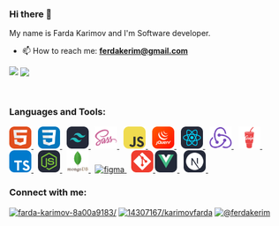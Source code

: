 ### Hi there 👋
My name is Farda Karimov and I'm Software developer.

- 📫 How to reach me: **ferdakerim@gmail.com**

<p><img align="left"
        src="https://github-readme-stats.vercel.app/api/top-langs/?username=KarimovFarda&layout=compact&theme=gotham&custom_title=Statistics&langs_count=8" />
</p>
<p>&nbsp;<img align="center"
        src="https://github-readme-stats.vercel.app/api?username=KarimovFarda&show_icons=true&hide_title=true&count_private=true&include_all_commits=true&count_private=true&theme=gotham"
        width="50%" /></p><br />


<h3 align="left">Languages and Tools:</h3>
<p align="left">
    <a href="https://www.w3.org/html/" target="_blank"> <img
            src="https://github.com/tandpfun/skill-icons/blob/main/icons/HTML.svg"
            alt="html5" width="40" height="40" /> </a> <span>&nbsp</span>
    <a href="https://www.w3schools.com/css/" target="_blank"> <img
            src="https://github.com/tandpfun/skill-icons/blob/main/icons/CSS.svg"
            alt="css3" width="40" height="40" /> </a> <span>&nbsp</span>
    <a href="https://tailwindcss.com/" target="_blank"> <img
            src="https://github.com/tandpfun/skill-icons/blob/main/icons/TailwindCSS-Dark.svg"
            alt="tailwind" width="40" height="40" /> </a> <span>&nbsp</span>
    <a href="https://sass-lang.com" target="_blank"> <img
            src="https://raw.githubusercontent.com/devicons/devicon/master/icons/sass/sass-original.svg" alt="sass"
            width="40" height="40" /> </a> <span>&nbsp</span>
    <a href="https://developer.mozilla.org/en-US/docs/Web/JavaScript" target="_blank"> <img
            src="https://github.com/tandpfun/skill-icons/blob/main/icons/JavaScript.svg"
            alt="javascript" width="40" height="40" /> </a> <span>&nbsp</span>
    <a href="https://developer.mozilla.org/en-US/docs/Web/JavaScript" target="_blank"> <img
            src="https://github.com/tandpfun/skill-icons/blob/main/icons/JQuery.svg"
            alt="javascript" width="40" height="40" /> </a> <span>&nbsp</span>
    <a href="https://reactjs.org/" target="_blank"> <img
            src="https://github.com/tandpfun/skill-icons/blob/main/icons/React-Dark.svg"
            alt="react" width="40" height="40" /> </a> <span>&nbsp</span>
    <a href="https://redux.js.org" target="_blank"> <img
            src="https://raw.githubusercontent.com/devicons/devicon/master/icons/redux/redux-original.svg" alt="redux"
            width="40" height="40" /> </a> <span>&nbsp</span>
    <a href="https://gulpjs.com" target="_blank"> <img
            src="https://raw.githubusercontent.com/devicons/devicon/master/icons/gulp/gulp-plain.svg" alt="gulp"
            width="40" height="40" /> </a> <span>&nbsp</span>
    <a href="https://www.typescriptlang.org/" target="_blank"> <img
            src="https://github.com/tandpfun/skill-icons/blob/main/icons/TypeScript.svg"
            alt="typescript" width="40" height="40" /> </a> <span>&nbsp</span>
    <a href="https://nodejs.org" target="_blank"> <img
            src="https://github.com/tandpfun/skill-icons/blob/main/icons/NodeJS-Dark.svg"
            alt="nodejs" width="40" height="40" /> </a> <span>&nbsp</span>
    <a href="https://www.mongodb.com/" target="_blank"> <img
            src="https://raw.githubusercontent.com/devicons/devicon/master/icons/mongodb/mongodb-original-wordmark.svg"
            alt="mongodb" width="40" height="40" /> </a> <span>&nbsp</span>
    <a href="https://www.figma.com/" target="_blank"> <img src="https://www.vectorlogo.zone/logos/figma/figma-icon.svg"
            alt="figma" width="40" height="40" /> </a> <span>&nbsp</span>
    <a href="https://git-scm.com/" target="_blank"> <img
            src="https://github.com/tandpfun/skill-icons/blob/main/icons/Git.svg" alt="git" width="40" height="40" /> </a>
   <a href="https://git-scm.com/" target="_blank"> <img
            src="https://github.com/tandpfun/skill-icons/blob/main/icons/VueJS-Dark.svg" alt="git" width="40" height="40" /> </a>
    <span>&nbsp</span>
      <a href="https://git-scm.com/" target="_blank"> <img
            src="https://github.com/tandpfun/skill-icons/blob/main/icons/NextJS-Dark.svg" alt="git" width="40" height="40" /> </a>
    <span>&nbsp</span>
</p>

<h3 align="left">Connect with me:</h3>
<p align="left">
    <a href="https://linkedin.com/in/farda-karimov-8a00a9183/" target="blank"><img align="center"
            src="https://raw.githubusercontent.com/rahuldkjain/github-profile-readme-generator/master/src/images/icons/Social/linked-in-alt.svg"
            alt="farda-karimov-8a00a9183/" height="30" width="40" /></a>
    <a href="https://stackoverflow.com/users/14307167/karimovfarda" target="blank"><img align="center"
            src="https://raw.githubusercontent.com/rahuldkjain/github-profile-readme-generator/master/src/images/icons/Social/stack-overflow.svg"
            alt="14307167/karimovfarda" height="30" width="40" /></a>
    <a href="https://medium.com/@fardakarimov" target="blank"><img align="center"
            src="https://raw.githubusercontent.com/rahuldkjain/github-profile-readme-generator/master/src/images/icons/Social/medium.svg"
            alt="@ferdakerim" height="30" width="40" /></a>

</p>
